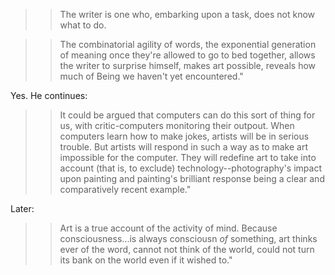 >> The writer is one who, embarking upon a task, does not know what to do.

>> The combinatorial agility of words, the exponential generation of meaning once they're allowed to go to bed together, allows the writer to surprise himself, makes art possible, reveals how much of Being we haven't yet encountered."

Yes. He continues:

>> It could be argued that computers can do this sort of thing for us, with critic-computers monitoring their outpout. 
When computers learn how to make jokes, artists will be in serious trouble. But artists will respond in such a way as to make art impossible for the computer. They will redefine art to take into account (that is, to exclude) technology--photography's impact upon painting and painting's brilliant response being a clear and comparatively recent example."

Later:
>>Art is a true account of the activity of mind. Because consciousness...is always consciousn <em>of</em> something, art thinks ever of the word, cannot not think of the world, could not turn its bank on the world even if it wished to."
